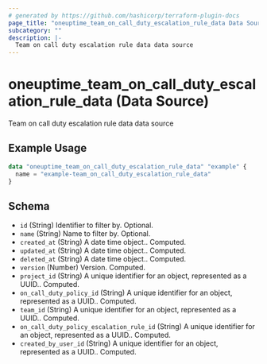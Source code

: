 ```yaml
---
# generated by https://github.com/hashicorp/terraform-plugin-docs
page_title: "oneuptime_team_on_call_duty_escalation_rule_data Data Source - oneuptime"
subcategory: ""
description: |-
  Team on call duty escalation rule data data source
---
```


# oneuptime_team_on_call_duty_escalation_rule_data (Data Source)

Team on call duty escalation rule data data source

## Example Usage

```terraform
data "oneuptime_team_on_call_duty_escalation_rule_data" "example" {
  name = "example-team_on_call_duty_escalation_rule_data"
}
```

## Schema

- `id` (String) Identifier to filter by. Optional.
- `name` (String) Name to filter by. Optional.
- `created_at` (String) A date time object.. Computed.
- `updated_at` (String) A date time object.. Computed.
- `deleted_at` (String) A date time object.. Computed.
- `version` (Number) Version. Computed.
- `project_id` (String) A unique identifier for an object, represented as a UUID.. Computed.
- `on_call_duty_policy_id` (String) A unique identifier for an object, represented as a UUID.. Computed.
- `team_id` (String) A unique identifier for an object, represented as a UUID.. Computed.
- `on_call_duty_policy_escalation_rule_id` (String) A unique identifier for an object, represented as a UUID.. Computed.
- `created_by_user_id` (String) A unique identifier for an object, represented as a UUID.. Computed.
